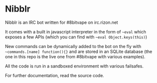 Nibblr
======

Nibblr is an IRC bot written for #8bitvape on irc.rizon.net

It comes with a built in javascript interpreter in the form of `~eval` which exposes a few APIs (which you can find with `~eval Object.keys(this)`)

New commands can be dynamically added to the bot on the fly with `~commands.[name] function(){}` and are stored in an SQLite database (the one in this repo is the live one from #8bitvape with various examples).

All the code is run in a sandboxed environment with various failsafes.

For further documentation, read the source code.